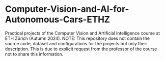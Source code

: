# Computer-Vision-and-AI-for-Autonomous-Cars-ETHZ
Practical projects of the Computer Vision and Artificial Intelligence course at ETH Zürich (Autumn 2024).
NOTE: This repository does not contain the source code, dataset and configurations for the projects but only their description. This is due to explicit request from the professor of the course not to share this information.
